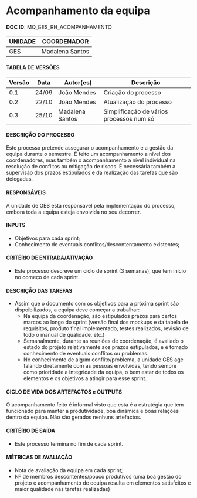 # Acompanhamento da equipa

**DOC ID:** MQ_GES_RH_ACOMPANHAMENTO

| UNIDADE | COORDENADOR |
|---------|-------------|
|GES|Madalena Santos|

#### TABELA DE VERSÕES

| Versão | Data | Autor(es) | Descrição
|---|---|---|---|
|0.1|24/09|João Mendes|Criação do processo|
|0.2|22/10|João Mendes|Atualização do processo|
|0.3|25/10|Madalena Santos|Simplificação de vários processos num só|

#### DESCRIÇÃO DO PROCESSO

Este processo pretende assegurar o acompanhamento e a gestão da equipa durante o semestre. É feito um acompanhamento a nível dos coordenadores, mas também o acompanhamento a nível individual na resolução de conflitos ou mitigação de riscos. É necessária também a supervisão dos prazos estipulados e da realização das tarefas que são delegadas.

#### RESPONSÁVEIS

A unidade de GES está responsável pela implementação do processo, embora toda a equipa esteja envolvida no seu decorrer.

#### INPUTS

* Objetivos para cada sprint;
* Conhecimento de eventuais conflitos/descontentamento existentes;

#### CRITÉRIO DE ENTRADA/ATIVAÇÃO

* Este processo descreve um ciclo de sprint (3 semanas), que tem início no começo de cada sprint.

#### DESCRIÇÃO DAS TAREFAS

* Assim que o documento com os objetivos para a próxima sprint são dispoibilizados, a equipa deve começar a trabalhar:
	* Na equipa da coordenação, são estipulados prazos para certos marcos ao longo do sprint (versão final dos mockups e da tabela de requisitos, produto final implementado, testes realizados, revisão de todo o manual de qualidade, etc.)
	* Semanalmente, durante as reuniões de coordenação, é avaliado o estado do projeto relativamente aos prazos estipulados, e é tomado conhecimento de eventuais conflitos ou problemas.
	* No conhecimento de algum conflito/problema, a unidade GES age falando diretamente com as pessoas envolvidas, tendo sempre como prioridade a integridade da equipa, o bem estar de todos os elementos e os objetivos a atingir para esse sprint.

#### CICLO DE VIDA DOS ARTEFACTOS e OUTPUTS

O acompanhamento feito é informal visto que esta é a estratégia que tem funcionado para manter a produtividade, boa dinâmica e boas relações dentro da equipa. Não são gerados nenhuns artefactos.


#### CRITÉRIO DE SAÍDA

* Este processo termina no fim de cada sprint.

#### MÉTRICAS DE AVALIAÇÃO

* Nota de avaliação da equipa em cada sprint;
* Nº de membros descontentes/pouco produtivos (uma boa gestão do projeto e acompanhamento de equipa resulta em elementos satisfeitos e maior qualidade nas tarefas realizadas)
